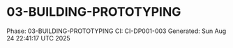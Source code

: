 # 03-BUILDING-PROTOTYPING
Phase: 03-BUILDING-PROTOTYPING
CI: CI-DP001-003
Generated: Sun Aug 24 22:41:17 UTC 2025
